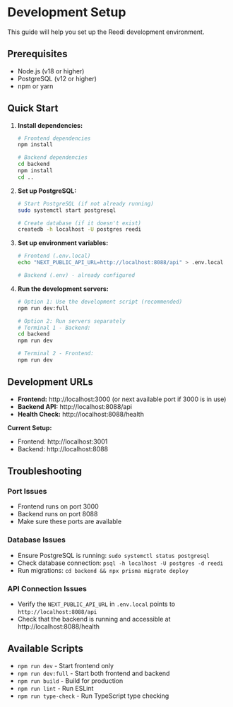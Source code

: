 # Development Setup

This guide will help you set up the Reedi development environment.

## Prerequisites

- Node.js (v18 or higher)
- PostgreSQL (v12 or higher)
- npm or yarn

## Quick Start

1. **Install dependencies:**
   ```bash
   # Frontend dependencies
   npm install
   
   # Backend dependencies
   cd backend
   npm install
   cd ..
   ```

2. **Set up PostgreSQL:**
   ```bash
   # Start PostgreSQL (if not already running)
   sudo systemctl start postgresql
   
   # Create database (if it doesn't exist)
   createdb -h localhost -U postgres reedi
   ```

3. **Set up environment variables:**
   ```bash
   # Frontend (.env.local)
   echo "NEXT_PUBLIC_API_URL=http://localhost:8088/api" > .env.local
   
   # Backend (.env) - already configured
   ```

4. **Run the development servers:**
   ```bash
   # Option 1: Use the development script (recommended)
   npm run dev:full
   
   # Option 2: Run servers separately
   # Terminal 1 - Backend:
   cd backend
   npm run dev
   
   # Terminal 2 - Frontend:
   npm run dev
   ```

## Development URLs

- **Frontend:** http://localhost:3000 (or next available port if 3000 is in use)
- **Backend API:** http://localhost:8088/api
- **Health Check:** http://localhost:8088/health

**Current Setup:**
- Frontend: http://localhost:3001
- Backend: http://localhost:8088

## Troubleshooting

### Port Issues
- Frontend runs on port 3000
- Backend runs on port 8088
- Make sure these ports are available

### Database Issues
- Ensure PostgreSQL is running: `sudo systemctl status postgresql`
- Check database connection: `psql -h localhost -U postgres -d reedi`
- Run migrations: `cd backend && npx prisma migrate deploy`

### API Connection Issues
- Verify the `NEXT_PUBLIC_API_URL` in `.env.local` points to `http://localhost:8088/api`
- Check that the backend is running and accessible at http://localhost:8088/health

## Available Scripts

- `npm run dev` - Start frontend only
- `npm run dev:full` - Start both frontend and backend
- `npm run build` - Build for production
- `npm run lint` - Run ESLint
- `npm run type-check` - Run TypeScript type checking 